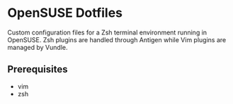# OpenSUSE Dotfiles
Custom configuration files for a Zsh terminal environment running in OpenSUSE. Zsh plugins are handled through Antigen while Vim plugins are managed by Vundle.

## Prerequisites
+ vim
+ zsh
